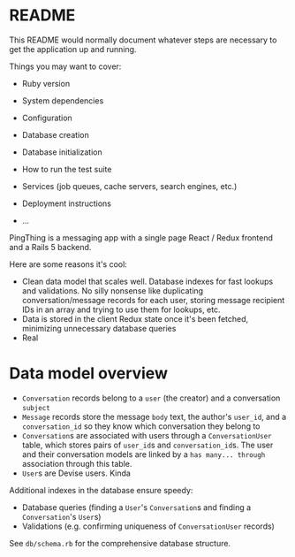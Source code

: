 # README

This README would normally document whatever steps are necessary to get the
application up and running.

Things you may want to cover:

* Ruby version

* System dependencies

* Configuration

* Database creation

* Database initialization

* How to run the test suite

* Services (job queues, cache servers, search engines, etc.)

* Deployment instructions

* ...

PingThing is a messaging app with a single page React / Redux frontend and a Rails 5 backend.



Here are some reasons it's cool:
* Clean data model that scales well. Database indexes for fast lookups and validations. No silly nonsense like duplicating conversation/message records for each user, storing message recipient IDs in an array and trying to use them for lookups, etc.
* Data is stored in the client Redux state once it's been fetched, minimizing unnecessary database queries
* Real

# Data model overview

* `Conversation` records belong to a `user` (the creator) and a conversation `subject`
* `Message` records store the message `body` text, the author's `user_id`, and a `conversation_id` so they know which conversation they belong to
* `Conversation`s are associated with users through a `ConversationUser` table, which stores pairs of `user_id`s and `conversation_id`s. The user and their conversation models are linked by a `has many... through` association through this table.
* `User`s are Devise users. Kinda

Additional indexes in the database ensure speedy:
* Database queries (finding a `User`'s `Conversation`s and finding a `Conversation`'s `User`s)
* Validations (e.g. confirming uniqueness of `ConversationUser` records)

See `db/schema.rb` for the comprehensive database structure.
